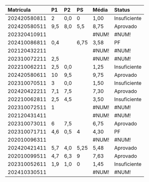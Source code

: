 | Matrícula | P1 | P2 | PS | Média | Status |
| :--- | :--- | :--- | :--- | :--- | :--- |
| 202420580811 | 2 | 0,0 | 0 | 1,00 | Insuficiente |
| 202420580511 | 9,5 | 8,0 | 5,5 | 8,75 | Aprovado |
| 202320410911 | | | | \#NUM! | \#NUM! |
| 202410086811 | 0,4 | | 6,75 | 3,58 | PF |
| 202120432211 | | | | \#NUM! | \#NUM! |
| 202310072211 | 2,5 | | | \#NUM! | \#NUM! |
| 202210062211 | 2,5 | 0,0 | | 1,25 | Insuficiente |
| 202420580611 | 10 | 9,5 | | 9,75 | Aprovado |
| 202310070511 | 3 | 0,0 | | 1,50 | Insuficiente |
| 202420422211 | 7,1 | 7,5 | | 7,30 | Aprovado |
| 202210062811 | 2,5 | 4,5 | | 3,50 | Insuficiente |
| 202310072511 | 1 | | | \#NUM! | \#NUM! |
| 202120431411 | | | | \#NUM! | \#NUM! |
| 202310073011 | 6 | 7,5 | | 6,75 | Aprovado |
| 202310071711 | 4,6 | 0,5 | 4 | 4,30 | PF |
| 202010096311 | | | | \#NUM! | \#NUM! |
| 202420421411 | 5,7 | 4,0 | 5,25 | 5,48 | Aprovado |
| 202010099511 | 4,7 | 6,3 | 9 | 7,63 | Aprovado |
| 202310052611 | 1,9 | 1,0 | 0 | 1,45 | Insuficiente |
| 202410330511 | | | | \#NUM! | \#NUM! |
